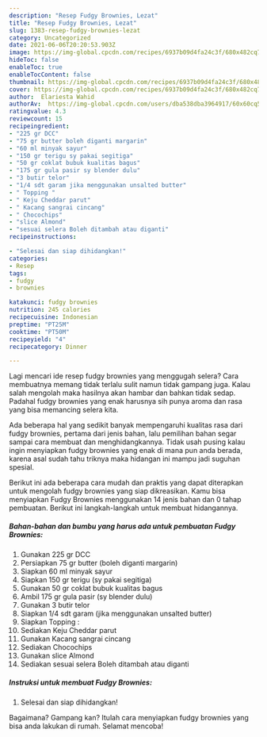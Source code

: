 ```yaml
---
description: "Resep Fudgy Brownies, Lezat"
title: "Resep Fudgy Brownies, Lezat"
slug: 1383-resep-fudgy-brownies-lezat
category: Uncategorized
date: 2021-06-06T20:20:53.903Z
image: https://img-global.cpcdn.com/recipes/6937b09d4fa24c3f/680x482cq70/fudgy-brownies-foto-resep-utama.jpg
hideToc: false
enableToc: true
enableTocContent: false
thumbnail: https://img-global.cpcdn.com/recipes/6937b09d4fa24c3f/680x482cq70/fudgy-brownies-foto-resep-utama.jpg
cover: https://img-global.cpcdn.com/recipes/6937b09d4fa24c3f/680x482cq70/fudgy-brownies-foto-resep-utama.jpg
author:  Elariesta Wahid
authorAv:  https://img-global.cpcdn.com/users/dba538dba3964917/60x60cq50/avatar.jpg
ratingvalue: 4.3
reviewcount: 15
recipeingredient:
- "225 gr DCC"
- "75 gr butter boleh diganti margarin"
- "60 ml minyak sayur"
- "150 gr terigu sy pakai segitiga"
- "50 gr coklat bubuk kualitas bagus"
- "175 gr gula pasir sy blender dulu"
- "3 butir telor"
- "1/4 sdt garam jika menggunakan unsalted butter"
- " Topping "
- " Keju Cheddar parut"
- " Kacang sangrai cincang"
- " Chocochips"
- "slice Almond"
- "sesuai selera Boleh ditambah atau diganti"
recipeinstructions:

- "Selesai dan siap dihidangkan!"
categories:
- Resep
tags:
- fudgy
- brownies

katakunci: fudgy brownies 
nutrition: 245 calories
recipecuisine: Indonesian
preptime: "PT25M"
cooktime: "PT50M"
recipeyield: "4"
recipecategory: Dinner

---
```



Lagi mencari ide resep fudgy brownies yang menggugah selera? Cara membuatnya memang tidak terlalu sulit namun tidak gampang juga. Kalau salah mengolah maka hasilnya akan hambar dan bahkan tidak sedap. Padahal fudgy brownies yang enak harusnya sih punya aroma dan rasa yang bisa memancing selera kita.




Ada beberapa hal yang sedikit banyak mempengaruhi kualitas rasa dari fudgy brownies, pertama dari jenis bahan, lalu pemilihan bahan segar sampai cara membuat dan menghidangkannya. Tidak usah pusing kalau ingin menyiapkan fudgy brownies yang enak di mana pun anda berada, karena asal sudah tahu triknya maka hidangan ini mampu jadi suguhan spesial.


Berikut ini ada beberapa cara mudah dan praktis yang dapat diterapkan untuk mengolah fudgy brownies yang siap dikreasikan. Kamu bisa menyiapkan Fudgy Brownies menggunakan 14 jenis bahan dan 0 tahap pembuatan. Berikut ini langkah-langkah untuk membuat hidangannya.

<!--inarticleads1-->

##### Bahan-bahan dan bumbu yang harus ada untuk pembuatan Fudgy Brownies:

1. Gunakan 225 gr DCC
1. Persiapkan 75 gr butter (boleh diganti margarin)
1. Siapkan 60 ml minyak sayur
1. Siapkan 150 gr terigu (sy pakai segitiga)
1. Gunakan 50 gr coklat bubuk kualitas bagus
1. Ambil 175 gr gula pasir (sy blender dulu)
1. Gunakan 3 butir telor
1. Siapkan 1/4 sdt garam (jika menggunakan unsalted butter)
1. Siapkan  Topping :
1. Sediakan  Keju Cheddar parut
1. Gunakan  Kacang sangrai cincang
1. Sediakan  Chocochips
1. Gunakan slice Almond
1. Sediakan sesuai selera Boleh ditambah atau diganti




<!--inarticleads2-->

##### Instruksi untuk membuat Fudgy Brownies:


1. Selesai dan siap dihidangkan!



Bagaimana? Gampang kan? Itulah cara menyiapkan fudgy brownies yang bisa anda lakukan di rumah. Selamat mencoba!
